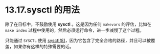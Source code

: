 # 13.17.sysctl 的用法


除了在目标中，不鼓励使用 **sysctl** 。这是因为任何 `makevars` 的评估，比如在 `make index` 过程中使用的，然后必须运行命令，进一步减慢了这个过程。

只能通过 `SYSCTL` 使用 [sysctl(8)](https://www.freebsd.org/cgi/man.cgi?query=sysctl&sektion=8&format=html)，因为它包含了完全合格的路径，并且可以被覆盖，如果你有这样的特殊需要的话。
